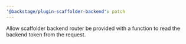 ```yaml
---
'@backstage/plugin-scaffolder-backend': patch
---
```


Allow scaffolder backend router be provided with a function to read the backend token from the request.
